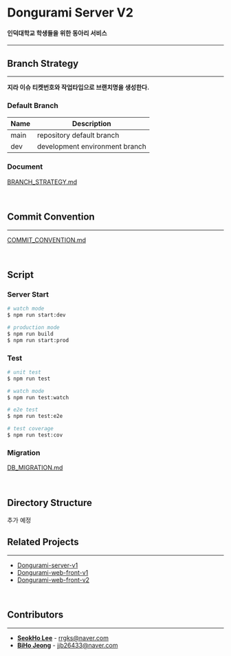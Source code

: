 # **Dongurami Server V2**

#### 인덕대학교 학생들을 위한 동아리 서비스

---

## Branch Strategy

---

**지라 이슈 티켓번호와 작업타입으로 브랜치명을 생성한다.**

### Default Branch

| Name | Description                    |
| ---- | ------------------------------ |
| main | repository default branch      |
| dev  | development environment branch |

### Document

[BRANCH_STRATEGY.md](./docs/guides/BRANCH_STRATEGY.md)

</br>

## Commit Convention

---

[COMMIT_CONVENTION.md](./docs/guides/COMMIT_CONVENTION.md)

</br>

## **Script**

### **Server Start**

```bash
# watch mode
$ npm run start:dev

# production mode
$ npm run build
$ npm run start:prod
```

### **Test**

```bash
# unit test
$ npm run test

# watch mode
$ npm run test:watch

# e2e test
$ npm run test:e2e

# test coverage
$ npm run test:cov
```

### **Migration**

[DB_MIGRATION.md](./docs/guides/DB_MIGRATION.md)

</br>

## Directory Structure

추가 예정

## **Related Projects**

---

- [Dongurami-server-v1](https://github.com/modern-agile-team/dongurami-server)
- [Dongurami-web-front-v1](https://github.com/modern-agile-team/dongurami-front)
- [Dongurami-web-front-v2](https://github.com/modern-agile-team/dongurami-front-v2)

</br>

## **Contributors**

---

- [**SeokHo Lee**](https://github.com/rrgks6221) - <rrgks@naver.com>
- [**BiHo Jeong**](https://github.com/hobiJeong) - <jjb26433@naver.com>
